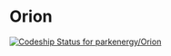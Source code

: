 # Orion
[ ![Codeship Status for parkenergy/Orion](https://app.codeship.com/projects/20ffebf0-bb31-0134-1980-1216d6335015/status?branch=master)](https://app.codeship.com/projects/195602)
